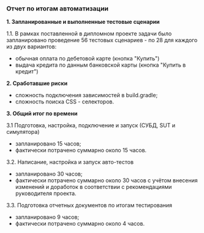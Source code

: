 ### Отчет по итогам автоматизации

**1. Запланированные и выполненные тестовые сценарии**

1.1. В рамках поставленной в дипломном проекте задачи было запланировано проведение 56 тестовых сценариев -
по 28 для каждого из двух вариантов:

- обычная оплата по дебетовой карте (кнопка "Купить")
- выдача кредита по данным банковской карты (кнопка "Купить в кредит")

**2. Сработавшие риски**

- сложность подключения зависимостей в build.gradle;
- сложность поиска CSS - селекторов.

**3. Общий итог по времени**

3.1 Подготовка, настройка, подключение и запуск (СУБД, SUT и симулятора)

- запланировано 15 часов;
- фактически потрачено суммарно около 15 часов.

3.2. Написание, настройка и запуск авто-тестов

- запланировано 30 часов;
- фактически потрачено суммарно около 30 часов с учётом внесения изменений и доработок 
  в соответствии с рекомендациями руководителя проекта.

3.3. Подготовка отчетных документов по итогам тестирования

- запланировано 9 часов;
- фактически потрачено суммарно около 4 часов.



